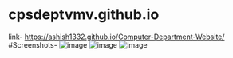 # cpsdeptvmv.github.io
link- https://ashish1332.github.io/Computer-Department-Website/
#Screenshots-
![image](https://github.com/Ashish1332/Computer-Department-Website/assets/114076582/a9a4b73b-78ea-4060-9c3a-1d135c875b9c)
![image](https://github.com/Ashish1332/Computer-Department-Website/assets/114076582/a98833dc-4176-45e9-9a17-a88da7df6cf9)
![image](https://github.com/Ashish1332/Computer-Department-Website/assets/114076582/4d9dbb70-532e-457b-9a1c-c8a156b072d5)

